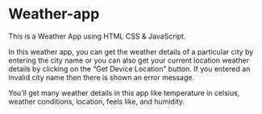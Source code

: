 # Weather-app
This is a Weather App using HTML CSS &amp; JavaScript.

In this weather app, you can get the weather details of a particular city by entering the city name or you can also get your current location weather details by clicking on the “Get Device Location” button. If you entered an invalid city name then there is shown an error message.

You’ll get many weather details in this app like temperature in celsius, weather conditions, location, feels like, and humidity.

